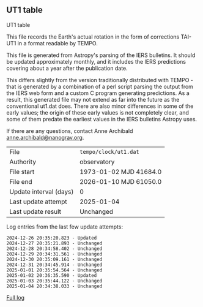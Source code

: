 
## UT1 table

UT1 table

This file records the Earth's actual rotation in the form of
corrections TAI-UT1 in a format readable by TEMPO.

This file is generated from Astropy's parsing of the IERS
bulletins. It should be updated approximately monthly, and it
includes the IERS predictions covering about a year after the
publication date.

This differs slightly from the version traditionally distributed
with TEMPO - that is generated by a combination of a perl script
parsing the output from the IERS web form and a custom C program
generating predictions. As a result, this generated file may not
extend as far into the future as the conventional ut1.dat does.
There are also minor differences in some of the early values; the
origin of these early values is not completely clear, and some of
them predate the earliest values in the IERS bulletins Astropy uses.

If there are any questions, contact Anne Archibald
<anne.archibald@nanograv.org>.

|     |     |
|:--- |:--- |
| File | `tempo/clock/ut1.dat` |
| Authority | observatory |
| File start | 1973-01-02 MJD 41684.0 |
| File end | 2026-01-10 MJD 61050.0 |
| Update interval (days) | 0 |
| Last update attempt | 2025-01-04 |
| Last update result | Unchanged |

Log entries from the last few update attempts:
```
2024-12-26 20:35:20.823 - Updated
2024-12-27 20:35:21.893 - Unchanged
2024-12-28 20:34:58.402 - Unchanged
2024-12-29 20:34:31.561 - Unchanged
2024-12-30 20:35:09.161 - Unchanged
2024-12-31 20:34:45.914 - Unchanged
2025-01-01 20:35:54.564 - Unchanged
2025-01-02 20:36:35.590 - Updated
2025-01-03 20:35:44.122 - Unchanged
2025-01-04 20:34:38.033 - Unchanged
```
[Full log](https://raw.githubusercontent.com/ipta/pulsar-clock-corrections/main/log/tempo/clock/ut1.dat.log)
